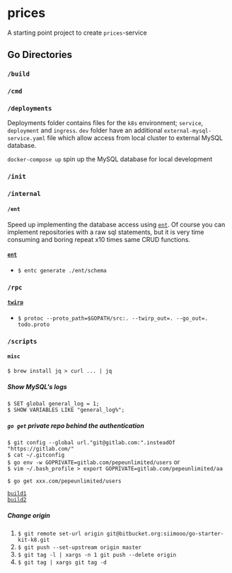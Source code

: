 # prices

A starting point project to create `prices`-service

## Go Directories

### `/build`

### `/cmd`

### `/deployments`
Deployments folder contains files for the `k8s` environment; `service`, `deployment` and `ingress`. `dev` folder have an additional `external-mysql-service.yaml` file which allow access from local cluster to external MySQL database.  

`docker-compose up` spin up the MySQL database for local development 

### `/init`

### `/internal`

#### `/ent`
Speed up implementing the database access using [`ent`](https://github.com/facebookincubator/ent). Of course you can implement repositories with a raw sql statements, but it is very time consuming and boring repeat x10 times same CRUD functions.

#### [`ent`](https://github.com/facebookincubator/ent)
- `$ entc generate ./ent/schema`

### `/rpc`

#### [`twirp`](https://github.com/twitchtv/twirp)
-  `$ protoc --proto_path=$GOPATH/src:. --twirp_out=. --go_out=. todo.proto`


### `/scripts`

#### `misc`
```$ brew install jq > curl ... | jq```
##### Show MySQL's logs
```$ SET global general_log = 1;```  
```$ SHOW VARIABLES LIKE "general_log%";```

##### `go get` private repo behind the authentication

```$ git config --global url."git@gitlab.com:".insteadOf "https://gitlab.com/"```  
```$ cat ~/.gitconfig```   
```$ go env -w GOPRIVATE=gitlab.com/pepeunlimited/users```
or  
```$ vim ~/.bash_profile > export GOPRIVATE=gitlab.com/pepeunlimited/aa```

```$ go get xxx.com/pepeunlimited/users```

[`build1`](https://itnext.io/building-docker-images-from-private-git-repositories-using-ssh-login-433edf5a18f2)  
[`build2`](https://smartystreets.com/blog/2018/09/private-dependencies-in-docker-and-go/)

##### Change origin

1. ```$ git remote set-url origin git@bitbucket.org:siimooo/go-starter-kit-k8.git```
2. ```$ git push --set-upstream origin master```
3. ```$ git tag -l | xargs -n 1 git push --delete origin```
4. ```$ git tag | xargs git tag -d```